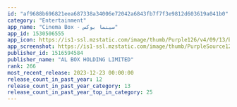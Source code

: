 ```yaml
---
id: "af9688b696821eea687338a34006e72042a6843fb7f7f3e9812d603619a041b0"
category: "Entertainment"
app_name: "Cinema Box - سينما بوكس"
app_id: 1530506555
app_icon: https://is1-ssl.mzstatic.com/image/thumb/Purple126/v4/09/13/b2/0913b21e-e0ea-9bc2-16be-bc5a87456e96/AppIcon-0-0-1x_U007emarketing-0-7-0-0-85-220.png/1024x1024bb.png
app_screenshot: https://is1-ssl.mzstatic.com/image/thumb/PurpleSource124/v4/e0/06/4d/e0064d4f-cf50-6b6a-491b-37ef9f3bdf9b/a38c94f8-8a1a-4cb6-94e1-d7010744035f_i1.png/1242x2688bb.png
publisher_id: 1516594584
publisher_name: "AL BOX HOLDING LIMITED"
rank: 266
most_recent_release: 2023-12-23 00:00:00
release_count_in_past_year: 12
release_count_in_past_year_category: 13
release_count_in_past_year_top_in_category: 25
---
```

